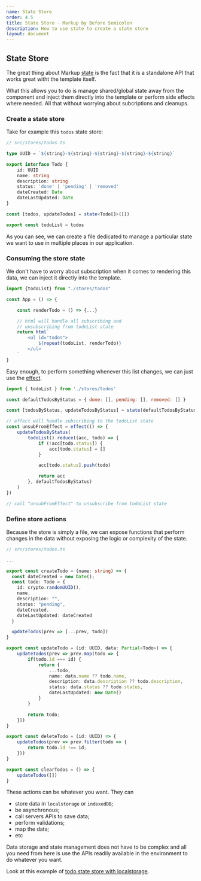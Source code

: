 ```yaml
---
name: State Store
order: 4.5
title: State Store - Markup by Before Semicolon
description: How to use state to create a state store
layout: document
---
```


## State Store

The great thing about Markup [state](../state/index) is the fact that it is a standalone API that works great witht the template itself.

What this allows you to do is manage shared/global state away from the component and inject them directly into the template or perform side effects where needed. All that without worrying about subcriptions and cleanups.

### Create a state store

Take for example this `todos` state store:

```typescript
// src/stores/todos.ts

type UUID = `${string}-${string}-${string}-${string}-${string}`

export interface Todo {
    id: UUID
    name: string
    description: string
    status: 'done' | 'pending' | 'removed'
    dateCreated: Date
    dateLastUpdated: Date
}

const [todos, updateTodos] = state<Todo[]>([])

export const todoList = todos
```

As you can see, we can create a file dedicated to manage a particular state we want to use in multiple places in our application.

### Consuming the store state

We don't have to worry about subscription when it comes to rendering this data, we can inject it directly into the template.

```javascript
import {todoList} from "./stores/todos"

const App = () => {

    const renderTodo = () => {...}

    // html will handle all subscribing and
    // unsubscribing from todoList state
    return html`
        <ul id="todos">
            ${repeat(todoList, renderTodo)}
        </ul>
    `
}
```

Easy enough, to perform something whenever this list changes, we can just use the [effect](../state/effect.md).

```javascript
import { todoList } from './stores/todos'

const defaultTodosByStatus = { done: [], pending: [], removed: [] }

const [todosByStatus, updateTodosByStatus] = state(defaultTodosByStatus)

// effect will handle subscribing to the todoList state
const unsubFromEffect = effect(() => {
    updateTodosByStatus(
        todoList().reduce((acc, todo) => {
            if (!acc[todo.status]) {
                acc[todo.status] = []
            }

            acc[todo.status].push(todo)

            return acc
        }, defaultTodosByStatus)
    )
})

// call "unsubFromEffect" to unsubscribe from todoList state
```

### Define store actions

Because the store is simply a file, we can expose functions that perform changes in the data without exposing the logic or complexity of the state.

```typescript
// src/stores/todos.ts

...

export const createTodo = (name: string) => {
  const dateCreated = new Date();
  const todo: Todo = {
    id: crypto.randomUUID(),
    name,
    description: "",
    status: "pending",
    dateCreated,
    dateLastUpdated: dateCreated
  }

  updateTodos(prev => [...prev, todo])
}

export const updateTodo = (id: UUID, data: Partial<Todo>) => {
    updateTodos(prev => prev.map(todo => {
        if(todo.id === id) {
            return {
                ...todo,
                name: data.name ?? todo.name,
                description: data.description ?? todo.description,
                status: data.status ?? todo.status,
                dateLastUpdated: new Date()
            }
        }

        return todo;
    }))
}

export const deleteTodo = (id: UUID) => {
    updateTodos(prev => prev.filter(todo => {
        return todo.id !== id;
    }))
}

export const clearTodos = () => {
    updateTodos([])
}
```

These actions can be whatever you want. They can

-   store data in `localstorage` or `indexedDB`;
-   be asynchronous;
-   call servers APIs to save data;
-   perform validations;
-   map the data;
-   etc

Data storage and state management does not have to be complex and all you need from here is use the APIs readily available in the environment to do whatever you want.

Look at this example of [todo state store with localstorage](https://stackblitz.com/edit/web-platform-lvonxr?file=index.html).
